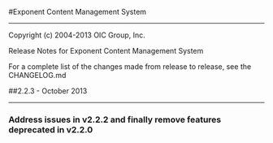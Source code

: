 #Exponent Content Management System

----------
Copyright (c) 2004-2013 OIC Group, Inc.

Release Notes for Exponent Content Management System

For a complete list of the changes made from release to release, see the CHANGELOG.md

##2.2.3 - October 2013

----------
### Address issues in v2.2.2 and finally remove features deprecated in v2.2.0
